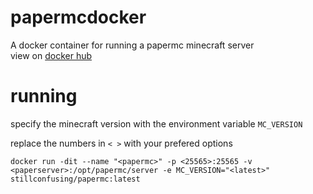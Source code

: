 # papermcdocker
A docker container for running a papermc minecraft server  
view on [docker hub](https://hub.docker.com/r/stillconfusing/papermc)

# running
specify the minecraft version with the environment variable `MC_VERSION`

replace the numbers in `< >` with your prefered options
```
docker run -dit --name "<papermc>" -p <25565>:25565 -v <paperserver>:/opt/papermc/server -e MC_VERSION="<latest>" stillconfusing/papermc:latest
```
